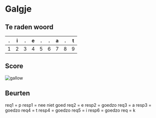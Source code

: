 # Galgje

## Te raden woord

|.|i|.|e|.|.|a|.|t|
|-|-|-|-|-|-|-|-|-|
|1|2|3|4|5|6|7|8|9|

## Score
![gallow](./images/2.png)

## Beurten
req1 = p
resp1 =  nee niet goed
req2 = e
resp2 = goedzo
req3 = a
resp3 = goedzo
req4 = t
resp4 = goedzo
req5 = i
resp6 = goedzo
req = k